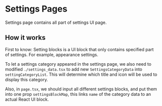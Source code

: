 # Settings Pages

Settings page contains all part of settings UI page.

## How it works

First to know: Setting blocks is a UI block that only contains specified part of settings. For example, appearance settings.

To let a settings category appeared in the settings page, we also need to modified `./settings_data.tsx` to add new `SettingsCategoryData` into `settingCategoryList`. This will determine which title and icon will be used to display this category.

Also, in `page.tsx`, we should input all different settings blocks, and put them into one prop `settingsBlockMap`, this links `name` of the category data to an actual React UI block.